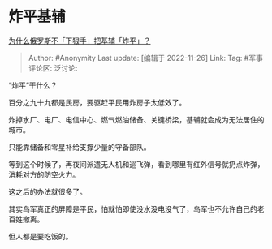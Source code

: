 # 炸平基辅
[为什么俄罗斯不「下狠手」把基辅「炸平」？](https://www.zhihu.com/question/568016808/answer/2775470586)

> Author: #Anonymity
> Last update: [编辑于 2022-11-26]
> Link:
> Tag: #军事
> 评论区:
> 泛讨论:

“炸平”干什么？

百分之九十九都是民房，要驱赶平民用炸房子太低效了。

炸掉水厂、电厂、电信中心、燃气燃油储备、关键桥梁，基辅就会成为无法居住的城市。

只能靠储备和零星补给支撑少量的守备部队。

等到这个时候了，再夜间派遣无人机和巡飞弹，看到哪里有红外信号就扔点炸弹，消耗对方的防空火力。

这之后的办法就很多了。

其实乌军真正的屏障是平民，怕就怕即使没水没电没气了，乌军也不允许自己的老百姓撤离。

但人都是要吃饭的。

